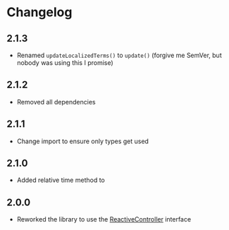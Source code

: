 # Changelog

## 2.1.3

- Renamed `updateLocalizedTerms()` to `update()` (forgive me SemVer, but nobody was using this I promise)

## 2.1.2

- Removed all dependencies

## 2.1.1

- Change import to ensure only types get used

## 2.1.0

- Added relative time method to 

## 2.0.0

- Reworked the library to use the [ReactiveController](https://lit.dev/docs/composition/controllers/) interface
